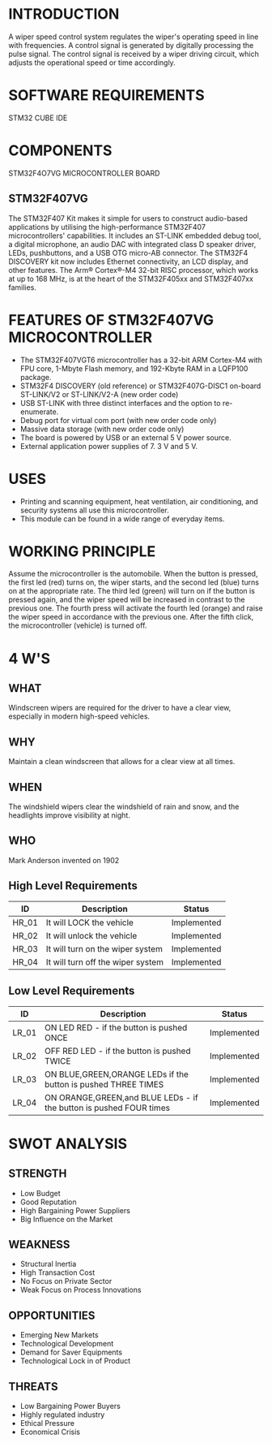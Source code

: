 # INTRODUCTION
A wiper speed control system regulates the wiper's operating speed in line with frequencies. A control signal is generated by digitally processing the pulse signal. The control signal is received by a wiper driving circuit, which adjusts the operational speed or time accordingly.

# SOFTWARE REQUIREMENTS
STM32 CUBE IDE

# COMPONENTS
STM32F4O7VG MICROCONTROLLER BOARD

## STM32F407VG
The STM32F407 Kit makes it simple for users to construct audio-based applications by utilising the high-performance STM32F407 microcontrollers' capabilities. It includes an ST-LINK embedded debug tool, a digital microphone, an audio DAC with integrated class D speaker driver, LEDs, pushbuttons, and a USB OTG micro-AB connector. The STM32F4 DISCOVERY kit now includes Ethernet connectivity, an LCD display, and other features. The Arm® Cortex®-M4 32-bit RISC processor, which works at up to 168 MHz, is at the heart of the STM32F405xx and STM32F407xx families.

# FEATURES OF STM32F407VG MICROCONTROLLER
* The STM32F407VGT6 microcontroller has a 32-bit ARM Cortex-M4 with FPU core, 1-Mbyte Flash memory, and 192-Kbyte RAM in a LQFP100 package.
* STM32F4 DISCOVERY (old reference) or STM32F407G-DISC1 on-board ST-LINK/V2 or ST-LINK/V2-A (new order code)
* USB ST-LINK with three distinct interfaces and the option to re-enumerate.
* Debug port for virtual com port (with new order code only)
* Massive data storage (with new order code only)
* The board is powered by USB or an external 5 V power source.
* External application power supplies of 7. 3 V and 5 V.

# USES
* Printing and scanning equipment, heat ventilation, air conditioning, and security systems all use this microcontroller.
* This module can be found in a wide range of everyday items.

# WORKING PRINCIPLE
Assume the microcontroller is the automobile. When the button is pressed, the first led (red) turns on, the wiper starts, and the second led (blue) turns on at the appropriate rate. The third led (green) will turn on if the button is pressed again, and the wiper speed will be increased in contrast to the previous one. The fourth press will activate the fourth led (orange) and raise the wiper speed in accordance with the previous one. After the fifth click, the microcontroller (vehicle) is turned off.

# 4 W'S
## WHAT
Windscreen wipers are required for the driver to have a clear view, especially in modern high-speed vehicles.

## WHY
Maintain a clean windscreen that allows for a clear view at all times.

## WHEN
The windshield wipers clear the windshield of rain and snow, and the headlights improve visibility at night.

## WHO
Mark Anderson invented on 1902

## High Level Requirements

ID | Description | Status
-- | -- | --
HR_01 | It will LOCK the vehicle | Implemented
HR_02 | It will unlock the vehicle | Implemented
HR_03 | It will turn on the wiper system  | Implemented
HR_04 | It will turn off the wiper system | Implemented

## Low Level Requirements

ID | Description | Status
-- | -- | --
LR_01 | ON LED RED - if the button is pushed ONCE | Implemented
LR_02 | OFF RED LED - if the button is pushed TWICE | Implemented
LR_03 | ON BLUE,GREEN,ORANGE LEDs if the button is pushed THREE TIMES | Implemented
LR_04 | ON ORANGE,GREEN,and BLUE LEDs - if the button is pushed FOUR times | Implemented

# SWOT ANALYSIS
## STRENGTH 
* Low Budget
* Good Reputation
* High Bargaining Power Suppliers
* Big Influence on the Market

## WEAKNESS
* Structural Inertia
* High Transaction Cost
* No Focus on Private Sector
* Weak Focus on Process Innovations

## OPPORTUNITIES
* Emerging New Markets
* Technological Development
* Demand for Saver Equipments
* Technological Lock in of Product

## THREATS
* Low Bargaining Power Buyers
* Highly regulated industry
* Ethical Pressure
* Economical Crisis

